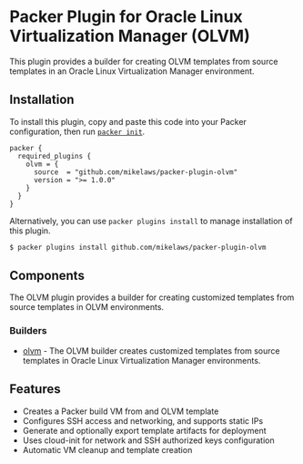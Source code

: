 # Packer Plugin for Oracle Linux Virtualization Manager (OLVM)

This plugin provides a builder for creating OLVM templates from source templates in an Oracle Linux Virtualization Manager environment.

## Installation

To install this plugin, copy and paste this code into your Packer configuration, then run [`packer init`](https://www.packer.io/docs/commands/init).

```hcl
packer {
  required_plugins {
    olvm = {
      source  = "github.com/mikelaws/packer-plugin-olvm"
      version = ">= 1.0.0"
    }
  }
}
```

Alternatively, you can use `packer plugins install` to manage installation of this plugin.

```sh
$ packer plugins install github.com/mikelaws/packer-plugin-olvm
```

## Components

The OLVM plugin provides a builder for creating customized templates from source templates in OLVM environments.

### Builders

- [olvm](/packer/integrations/mikelaws/olvm/latest/components/builder/olvm) - The OLVM builder creates customized templates from source templates in Oracle Linux Virtualization Manager environments.

## Features

- Creates a Packer build VM from and OLVM template
- Configures SSH access and networking, and supports static IPs
- Generate and optionally export template artifacts for deployment
- Uses cloud-init for network and SSH authorized keys configuration
- Automatic VM cleanup and template creation
